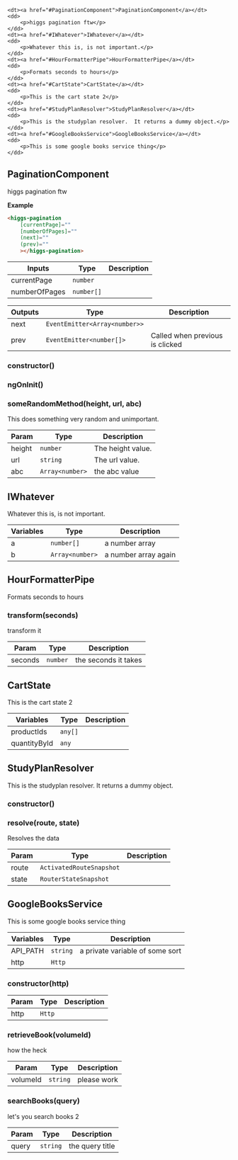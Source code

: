 <dl>

    <dt><a href="#PaginationComponent">PaginationComponent</a></dt>
    <dd>
        <p>higgs pagination ftw</p>
    </dd>
    <dt><a href="#IWhatever">IWhatever</a></dt>
    <dd>
        <p>Whatever this is, is not important.</p>
    </dd>
    <dt><a href="#HourFormatterPipe">HourFormatterPipe</a></dt>
    <dd>
        <p>Formats seconds to hours</p>
    </dd>
    <dt><a href="#CartState">CartState</a></dt>
    <dd>
        <p>This is the cart state 2</p>
    </dd>
    <dt><a href="#StudyPlanResolver">StudyPlanResolver</a></dt>
    <dd>
        <p>This is the studyplan resolver.  It returns a dummy object.</p>
    </dd>
    <dt><a href="#GoogleBooksService">GoogleBooksService</a></dt>
    <dd>
        <p>This is some google books service thing</p>
    </dd>

</dl>



<a name="PaginationComponent"></a>

## PaginationComponent
higgs pagination ftw

**Example**
```html
<higgs-pagination 
	[currentPage]=""
	[numberOfPages]=""
	(next)=""
	(prev)=""
	></higgs-pagination>
```
| Inputs | Type | Description |
| --- | --- | --- |
| currentPage | <code>number</code> | 
| numberOfPages | <code>number[]</code> | 

| Outputs | Type | Description |
| --- | --- | --- |
| next | <code>EventEmitter&lt;Array&lt;number&gt;&gt;</code> | 
| prev | <code>EventEmitter&lt;number[]&gt;</code> | Called when previous is clicked


### constructor()

### ngOnInit()

### someRandomMethod(height, url, abc)
This does something very random and unimportant.

| Param | Type | Description |
| --- | --- | --- |
| height | <code>number</code> | The height value.
| url | <code>string</code> | The url value.
| abc | <code>Array&lt;number&gt;</code> | the abc value




<a name="IWhatever"></a>

## IWhatever
Whatever this is, is not important.




| Variables | Type | Description |
| --- | --- | --- |
| a | <code>number[]</code> | a number array
| b | <code>Array&lt;number&gt;</code> | a number array again



<a name="HourFormatterPipe"></a>

## HourFormatterPipe
Formats seconds to hours





### transform(seconds)
transform it

| Param | Type | Description |
| --- | --- | --- |
| seconds | <code>number</code> | the seconds it takes




<a name="CartState"></a>

## CartState
This is the cart state 2




| Variables | Type | Description |
| --- | --- | --- |
| productIds | <code>any[]</code> | 
| quantityById | <code>any</code> | 



<a name="StudyPlanResolver"></a>

## StudyPlanResolver
This is the studyplan resolver.  It returns a dummy object.





### constructor()

### resolve(route, state)
Resolves the data

| Param | Type | Description |
| --- | --- | --- |
| route | <code>ActivatedRouteSnapshot</code> | 
| state | <code>RouterStateSnapshot</code> | 



<a name="GoogleBooksService"></a>

## GoogleBooksService
This is some google books service thing




| Variables | Type | Description |
| --- | --- | --- |
| API_PATH | <code>string</code> | a private variable of some sort
| http | <code>Http</code> | 

### constructor(http)
| Param | Type | Description |
| --- | --- | --- |
| http | <code>Http</code> | 

### retrieveBook(volumeId)
how the heck

| Param | Type | Description |
| --- | --- | --- |
| volumeId | <code>string</code> | please work


### searchBooks(query)
let's you search books 2

| Param | Type | Description |
| --- | --- | --- |
| query | <code>string</code> | the query title




